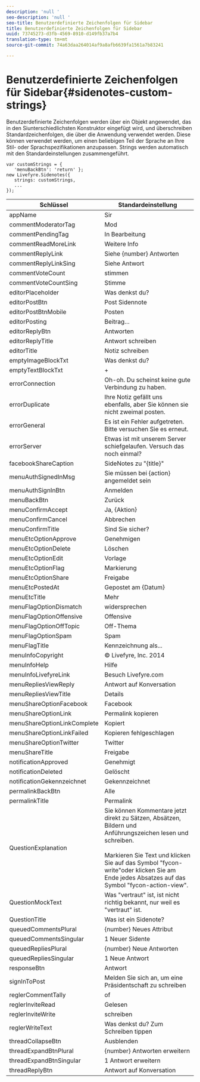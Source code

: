 ```yaml
---
description: 'null '
seo-description: 'null '
seo-title: Benutzerdefinierte Zeichenfolgen für Sidebar
title: Benutzerdefinierte Zeichenfolgen für Sidebar
uuid: 73745273-d3fb-4569-8910-d149fb37a7b4
translation-type: tm+mt
source-git-commit: 74a63daa264014af9a8afb6639fa1561a7b83241

---
```



# Benutzerdefinierte Zeichenfolgen für Sidebar{#sidenotes-custom-strings}

Benutzerdefinierte Zeichenfolgen werden über ein Objekt angewendet, das in den Siunterschiedlichsten Konstruktor eingefügt wird, und überschreiben Standardzeichenfolgen, die über die Anwendung verwendet werden. Diese können verwendet werden, um einen beliebigen Teil der Sprache an Ihre Stil- oder Sprachspezifikationen anzupassen. Strings werden automatisch mit den Standardeinstellungen zusammengeführt.

```
var customStrings = { 
   'menuBackBtn': 'return' }; 
new Livefyre.Sidenotes({ 
   strings: customStrings, 
   ...  
});
```

| Schlüssel | Standardeinstellung |
|---|---|
| appName | Sir |
| commentModeratorTag | Mod |
| commentPendingTag | In Bearbeitung |
| commentReadMoreLink | Weitere Info |
| commentReplyLink | Siehe {number} Antworten |
| commentReplyLinkSing | Siehe Antwort |
| commentVoteCount | stimmen |
| commentVoteCountSing | Stimme |
| editorPlaceholder | Was denkst du? |
| editorPostBtn | Post Sidennote |
| editorPostBtnMobile | Posten |
| editorPosting | Beitrag… |
| editorReplyBtn | Antworten |
| editorReplyTitle | Antwort schreiben |
| editorTitle | Notiz schreiben |
| emptyImageBlockTxt | Was denkst du? |
| emptyTextBlockTxt | + |
| errorConnection | Oh-oh. Du scheinst keine gute Verbindung zu haben. |
| errorDuplicate | Ihre Notiz gefällt uns ebenfalls, aber Sie können sie nicht zweimal posten. |
| errorGeneral | Es ist ein Fehler aufgetreten. Bitte versuchen Sie es erneut. |
| errorServer | Etwas ist mit unserem Server schiefgelaufen. Versuch das noch einmal? |
| facebookShareCaption | SideNotes zu "{title}" |
| menuAuthSignedInMsg | Sie müssen bei {action} angemeldet sein |
| menuAuthSignInBtn | Anmelden |
| menuBackBtn | Zurück |
| menuConfirmAccept | Ja, {Aktion} |
| menuConfirmCancel | Abbrechen |
| menuConfirmTitle | Sind Sie sicher? |
| menuEtcOptionApprove | Genehmigen |
| menuEtcOptionDelete | Löschen |
| menuEtcOptionEdit | Vorlage      |
| menuEtcOptionFlag | Markierung |
| menuEtcOptionShare | Freigabe |
| menuEtcPostedAt | Gepostet am {Datum} |
| menuEtcTitle | Mehr |
| menuFlagOptionDismatch | widersprechen |
| menuFlagOptionOffensive | Offensive |
| menuFlagOptionOffTopic | Off-Thema |
| menuFlagOptionSpam | Spam |
| menuFlagTitle | Kennzeichnung als... |
| menuInfoCopyright | © Livefyre, Inc. 2014 |
| menuInfoHelp | Hilfe |
| menuInfoLivefyreLink | Besuch Livefyre.com |
| menuRepliesViewReply | Antwort auf Konversation |
| menuRepliesViewTitle | Details |
| menuShareOptionFacebook | Facebook |
| menuShareOptionLink | Permalink kopieren |
| menuShareOptionLinkComplete | Kopiert |
| menuShareOptionLinkFailed | Kopieren fehlgeschlagen |
| menuShareOptionTwitter | Twitter |
| menuShareTitle | Freigabe |
| notificationApproved | Genehmigt |
| notificationDeleted | Gelöscht |
| notificationGekennzeichnet | Gekennzeichnet |
| permalinkBackBtn | Alle |
| permalinkTitle | Permalink |
| QuestionExplanation | Sie können Kommentare jetzt direkt zu Sätzen, Absätzen, Bildern und Anführungszeichen lesen und schreiben.<br><br>Markieren Sie Text und klicken Sie auf das Symbol "fycon-write"oder klicken Sie am Ende jedes Absatzes auf das Symbol "fycon-action-view". |
| QuestionMockText | Was "vertraut" ist, ist nicht richtig bekannt, nur weil es "vertraut" ist. |
| QuestionTitle | Was ist ein Sidenote? |
| queuedCommentsPlural | {number} Neues Attribut |
| queuedCommentsSingular | 1 Neuer Sidente |
| queuedRepliesPlural | {number} Neue Antworten |
| queuedRepliesSingular | 1 Neue Antwort |
| responseBtn | Antwort |
| signInToPost | Melden Sie sich an, um eine Präsidentschaft zu schreiben |
| reglerCommentTally | of |
| reglerInviteRead | Gelesen |
| reglerInviteWrite | schreiben |
| reglerWriteText | Was denkst du? Zum Schreiben tippen |
| threadCollapseBtn | Ausblenden |
| threadExpandBtnPlural | {number} Antworten erweitern |
| threadExpandBtnSingular | 1 Antwort erweitern |
| threadReplyBtn | Antwort auf Konversation |
